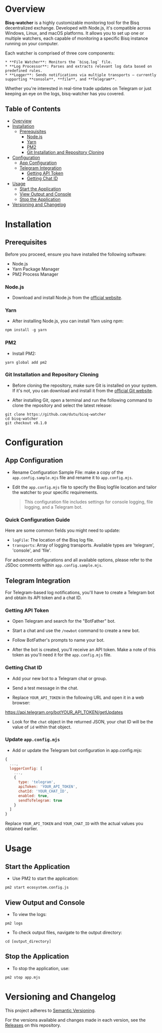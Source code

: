 # Overview

**Bisq-watcher** is a highly customizable monitoring tool for the Bisq decentralized exchange.
Developed with Node.js, it's compatible across Windows, Linux, and macOS platforms.
It allows you to set up one or multiple watchers, each capable of monitoring a specific Bisq instance running on your computer. 

Each watcher is comprised of three core components:

    * **File Watcher**: Monitors the `bisq.log` file.
    * **Log Processor**: Parses and extracts relevant log data based on predefined rules.
    * **Logger**: Sends notifications via multiple transports — currently supporting **console**, **file**, and **Telegram**.

Whether you're interested in real-time trade updates on Telegram or just keeping an eye on the logs, bisq-watcher has you covered.


Table of Contents
---

- [Overview](#overview)
- [Installation](#installation)
    - [Prerequisites](#prerequisites)
        - [Node.js](#nodejs)
        - [Yarn](#yarn)
        - [PM2](#pm2)
        - [Git Installation and Repository Cloning](#git-installation-and-repository-cloning)
- [Configuration](#configuration)
    - [App Configuration](#app-configuration)
    - [Telegram Integration](#telegram-integration)
        - [Getting API Token](#getting-api-token)
        - [Getting Chat ID](#getting-chat-id)
- [Usage](#usage)
    - [Start the Application](#start-the-application)
    - [View Output and Console](#view-output-and-console)
    - [Stop the Application](#stop-the-application)
- [Versioning and Changelog](#versioning-and-changelog)

# Installation

## Prerequisites

Before you proceed, ensure you have installed the following software:
 * Node.js
 * Yarn Package Manager
 * PM2 Process Manager

### Node.js

* Download and install Node.js from the [official website](https://nodejs.org/en).

### Yarn

* After installing Node.js, you can install Yarn using npm:
```js
npm install -g yarn
```

### PM2

* Install PM2:

```shell
yarn global add pm2
```

### Git Installation and Repository Cloning

* Before cloning the repository, make sure Git is installed on your system. If it's not, you can download and install it from the [official Git website](https://git-scm.com/).

* After installing Git, open a terminal and run the following command to clone the repository and select the latest release:

```shell
git clone https://github.com/dutu/bisq-watcher
cd bisq-watcher
git checkout v0.1.0
```

# Configuration

## App Configuration

* Rename Configuration Sample File: make a copy of the `app.config.sample.mjs` file and rename it to `app.config.mjs`.

* Edit the `app.config.mjs` file to specify the Bisq logfile location and tailor the watcher to your specific requirements.
  > This configuration file includes settings for console logging, file logging, and a Telegram bot.


### Quick Configuration Guide

Here are some common fields you might need to update:

- `logFile`: The location of the Bisq log file.
- `transports`: Array of logging transports. Available types are 'telegram', 'console', and 'file'.

For advanced configurations and all available options, please refer to the JSDoc comments within `app.config.sample.mjs`.


## Telegram Integration

For Telegram-based log notifications, you'll have to create a Telegram bot and obtain its API token and a chat ID.


### Getting API Token

* Open Telegram and search for the "BotFather" bot.

* Start a chat and use the `/newbot` command to create a new bot.

* Follow BotFather's prompts to name your bot.

* After the bot is created, you'll receive an API token. Make a note of this token as you'll need it for the `app.config.mjs` file.


### Getting Chat ID

* Add your new bot to a Telegram chat or group.

* Send a test message in the chat.

* Replace `YOUR_API_TOKEN` in the following URL and open it in a web browser:

 https://api.telegram.org/botYOUR_API_TOKEN/getUpdates

* Look for the `chat` object in the returned JSON, your chat ID will be the value of `id` within that object.


### Update `app.config.mjs`

* Add or update the Telegram bot configuration in app.config.mjs:
```js
{
  ...,
  loggerConfig: [
    ...,
    {
      type: 'telegram',
      apiToken: 'YOUR_API_TOKEN',
      chatId: 'YOUR_CHAT_ID',
      enabled: true,
      sendToTelegram: true
    }
  ]
}
```

Replace `YOUR_API_TOKEN` and `YOUR_CHAT_ID` with the actual values you obtained earlier.


# Usage

## Start the Application

* Use PM2 to start the application:

```shell
pm2 start ecosystem.config.js
```

## View Output and Console

* To view the logs:
```shell
pm2 logs
```

* To check output files, navigate to the output directory:
```
cd [output_directory]
```


## Stop the Application

* To stop the application, use:
```shell
pm2 stop app.mjs
```

# Versioning and Changelog

This project adheres to [Semantic Versioning](https://semver.org/). 

For the versions available and changes made in each version, see the [Releases](https://github.com/dutu/bisq-watcher/releases) on this repository.
